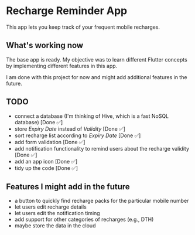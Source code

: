 # Recharge Reminder App

This app lets you keep track of your frequent mobile recharges.

## What's working now

The base app is ready. My objective was to learn different Flutter concepts by implementing different features in this app.

I am done with this project for now and might add additional features in the future.

## TODO

- connect a database (I'm thinking of Hive, which is a fast NoSQL database) [Done ✅]
- store *Expiry Date* instead of *Validity* [Done ✅]
- sort recharge list according to *Expiry Date* [Done ✅]
- add form validation [Done ✅]
- add notification functionality to remind users about the recharge validity [Done ✅]
- add an app icon [Done ✅]
- tidy up the code [Done ✅]

## Features I might add in the future
- a button to quickly find recharge packs for the particular mobile number
- let users edit recharge details
- let users edit the notification timing
- add support for other categories of recharges (e.g., DTH) 
- maybe store the data in the cloud
